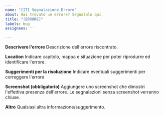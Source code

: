 ```yaml
---
name: "[IT] Segnalazione Errore"
about: Hai trovato un errore? Segnalalo qui
title: "[ERRORE]"
labels: bug
assignees: ''

---
```


**Descrivere l'errore**
Descrizione dell'errore riscontrato.

**Location**
Indicare capitolo, mappa e situazione per poter riprodurre ed identificare l'errore.

**Suggerimenti per la risoluzione**
Indicare eventuali suggerimenti per correggere l'errore

**Screenshot (obbligatorio)**
Aggiungere uno screenshot che dimostri l'effettiva presenza dell'errore. Le segnalazioni senza screenshot verranno chiuse.

**Altro**
Qualsiasi altra informazione/suggerimento.
